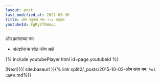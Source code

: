 ```yaml
---
layout: post
last_modified_at: 2021-03-30
title: ओम नहुषाय नमः १०८ टाइम्स
youtubeId: EgRyV7GWoqc
---
```

 
 
 ओम प्रमाणाच्या नमः  
 
 -  अंतर्ज्ञानाचा स्रोत कोण आहे 
 
  
 
  
 
 
 
 
 
 


{% include youtubePlayer.html id=page.youtubeId %}
 
[Next]({{ site.baseurl }}{% link  split2/_posts/2015-10-02-ओम काय नमः  १०८ टाइम्स.md%})
 
